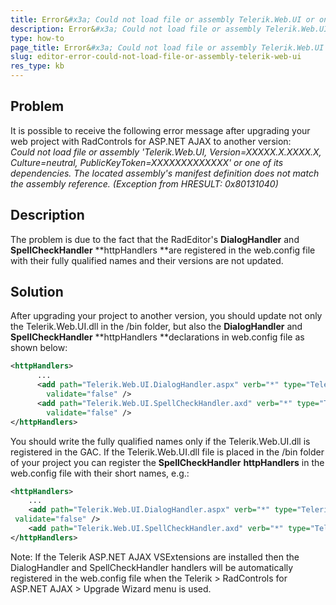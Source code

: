 ```yaml
---
title: Error&#x3a; Could not load file or assembly Telerik.Web.UI or one of its dependencies
description: Error&#x3a; Could not load file or assembly Telerik.Web.UI or one of its dependencies in RadEditor dialog. Check it now!
type: how-to
page_title: Error&#x3a; Could not load file or assembly Telerik.Web.UI or one of its dependencies
slug: editor-error-could-not-load-file-or-assembly-telerik-web-ui
res_type: kb
---
```



## Problem
It is possible to receive the following error message after upgrading your web project with RadControls for ASP.NET AJAX to another version:  
 *Could not load file or assembly 'Telerik.Web.UI, Version=XXXXX.X.XXXX.X, Culture=neutral, PublicKeyToken=XXXXXXXXXXXXX' or one of its dependencies. The located assembly's manifest definition does not match the assembly reference. (Exception from HRESULT: 0x80131040)*  
   
## Description
The problem is due to the fact that the RadEditor's **DialogHandler** and **SpellCheckHandler** **httpHandlers **are registered in the web.config file with their fully qualified names and their versions are not updated.  
   
## Solution
After upgrading your project to another version, you should update not only the Telerik.Web.UI.dll in the /bin folder, but also the **DialogHandler** and **SpellCheckHandler** **httpHandlers **declarations in web.config file as shown below: 

````XML
<httpHandlers>
      ...
      <add path="Telerik.Web.UI.DialogHandler.aspx" verb="*" type="Telerik.Web.UI.DialogHandler, Telerik.Web.UI, Version=2021.2.616.45, Culture=neutral, PublicKeyToken=121fae78165ba3d4"
        validate="false" />
      <add path="Telerik.Web.UI.SpellCheckHandler.axd" verb="*" type="Telerik.Web.UI.SpellCheckHandler, Telerik.Web.UI, Version=2021.2.616.45, Culture=neutral, PublicKeyToken=121fae78165ba3d4"
        validate="false" />
</httpHandlers>
````
 
You should write the fully qualified names only if the Telerik.Web.UI.dll is registered in the GAC. If the Telerik.Web.UI.dll file is placed in the /bin folder of your project you can register the **SpellCheckHandler** **httpHandlers** in the web.config file with their short names, e.g.:
 
````XML
<httpHandlers>
    ...
    <add path="Telerik.Web.UI.DialogHandler.aspx" verb="*" type="Telerik.Web.UI.DialogHandler, Telerik.Web.UI"
 validate="false" />
    <add path="Telerik.Web.UI.SpellCheckHandler.axd" verb="*" type="Telerik.Web.UI.SpellCheckHandler, Telerik.Web.UI"  validate="false" />
</httpHandlers>
```` 

Note: If the Telerik ASP.NET AJAX VSExtensions are installed then the DialogHandler and SpellCheckHandler handlers will be automatically registered in the web.config file when the Telerik > RadControls for ASP.NET AJAX > Upgrade Wizard menu is used.


 